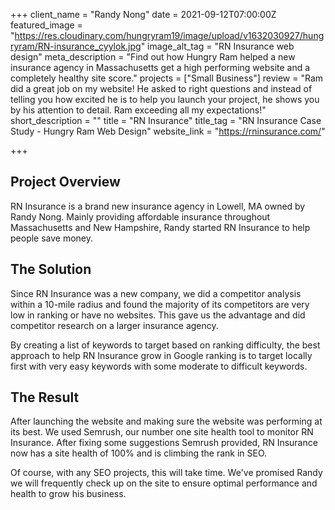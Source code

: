 +++
client_name = "Randy Nong"
date = 2021-09-12T07:00:00Z
featured_image = "https://res.cloudinary.com/hungryram19/image/upload/v1632030927/hungryram/RN-insurance_cyylok.jpg"
image_alt_tag = "RN Insurance web design"
meta_description = "Find out how Hungry Ram helped a new insurance agency in Massachusetts get a high performing website and a completely healthy site score."
projects = ["Small Business"]
review = "Ram did a great job on my website! He asked to right questions and instead of telling you how excited he is to help you launch your project, he shows you by his attention to detail. Ram exceeding all my expectations!"
short_description = ""
title = "RN Insurance"
title_tag = "RN Insurance Case Study - Hungry Ram Web Design"
website_link = "https://rninsurance.com/"

+++
## Project Overview

RN Insurance is a brand new insurance agency in Lowell, MA owned by Randy Nong. Mainly providing affordable insurance throughout Massachusetts and New Hampshire, Randy started RN Insurance to help people save money.

## The Solution

Since RN Insurance was a new company, we did a competitor analysis within a 10-mile radius and found the majority of its competitors are very low in ranking or have no websites. This gave us the advantage and did competitor research on a larger insurance agency.

By creating a list of keywords to target based on ranking difficulty, the best approach to help RN Insurance grow in Google ranking is to target locally first with very easy keywords with some moderate to difficult keywords.

## The Result

After launching the website and making sure the website was performing at its best. We used Semrush, our number one site health tool to monitor RN Insurance. After fixing some suggestions Semrush provided, RN Insurance now has a site health of 100% and is climbing the rank in SEO.

Of course, with any SEO projects, this will take time. We've promised Randy we will frequently check up on the site to ensure optimal performance and health to grow his business.